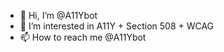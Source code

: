 - 👋 Hi, I’m @A11Ybot
- 👀 I’m interested in A11Y + Section 508 + WCAG
- 📫 How to reach me @A11Ybot

<!---
A11Ybot/A11Ybot is a ✨ special ✨ repository because its `README.md` (this file) appears on your GitHub profile.
You can click the Preview link to take a look at your changes.
--->
